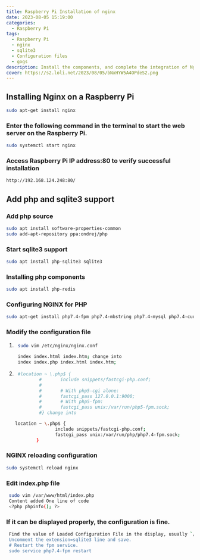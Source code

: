 ```yaml
---
title: Raspberry Pi Installation of nginx
date: 2023-08-05 15:19:00
categories: 
  - Raspberry Pi
tags: 
  - Raspberry Pi
  - nginx
  - sqlite3
  - Configuration files
  - gogs
description: Install the components, and complete the integration of Nginx and PHP, as well as PHP support for SQLite3, after these configurations, you can build PHP web programs on the Raspberry Pi 
cover: https://s2.loli.net/2023/08/05/bNxHYW5A4OPdeS2.png
---
```


## Installing Nginx on a Raspberry Pi

```bash
sudo apt-get install nginx
```

### Enter the following command in the terminal to start the web server on the Raspberry Pi.

```bash
sudo systemctl start nginx
```

### Access Raspberry Pi IP address:80 to verify successful installation

```bash
http://192.168.124.248:80/
```

## Add php and sqlite3 support

### Add php source

```bash
sudo apt install software-properties-common
sudo add-apt-repository ppa:ondrej/php
```

### Start sqlite3 support

```bash
sudo apt install php-sqlite3 sqlite3
```

### Installing php components

```bash
sudo apt install php-redis
```

### Configuring NGINX for PHP

```bash
sudo apt-get install php7.4-fpm php7.4-mbstring php7.4-mysql php7.4-curl php7.4-gd php7.4-curl php7.4-zip php7.4-xml -y
```

### Modify the configuration file

1. ```bash
    sudo vim /etc/nginx/nginx.conf
    
    index index.html index.htm; change into 
    index index.php index.html index.htm;
    ```
2. ```bash
    #location ~ \.php$ {
            #       include snippets/fastcgi-php.conf;
            #
            #       # With php5-cgi alone:
            #       fastcgi_pass 127.0.0.1:9000;
            #       # With php5-fpm:
            #       fastcgi_pass unix:/var/run/php5-fpm.sock;
            #} change into 
    ```

    ```bash
    location ~ \.php$ {
                   include snippets/fastcgi-php.conf;
                   fastcgi_pass unix:/var/run/php/php7.4-fpm.sock;
            }
    ```

### NGINX reloading configuration

```bash
sudo systemctl reload nginx
```

### Edit index.php file

```bash
 sudo vim /var/www/html/index.php 
 Content added One line of code 
 <?php phpinfo(); ?>
```

### If it can be displayed properly, the configuration is fine.

```bash
 Find the value of Loaded Configuration File in the display, usually `/etc/php/7.4/fpm/php.ini'.
 Uncomment the extension=sqlite3 line and save.
 # Restart the fpm service.
 sudo service php7.4-fpm restart
```

‍
